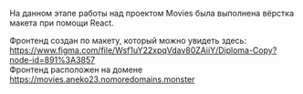 На данном этапе работы над проектом Movies была выполнена вёрстка макета при помощи React.  
  
Фронтенд создан по макету, который можно увидеть здесь: https://www.figma.com/file/Wsf1uY22xpqVdav80ZAiiY/Diploma-Copy?node-id=891%3A3857  
Фронтенд расположен на домене https://movies.aneko23.nomoredomains.monster